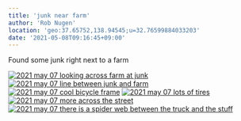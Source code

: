 ```yaml
---
title: 'junk near farm'
author: 'Rob Nugen'
location: 'geo:37.65752,138.94545;u=32.76599884033203'
date: '2021-05-08T09:16:45+09:00'
---
```



Found some junk right next to a farm 

[![2021 may 07 looking across farm at junk](//b.robnugen.com/quests/walk-to-niigata/2021/en_route/day-23/thumbs/2021_may_07_looking_across_farm_at_junk.jpeg)](//b.robnugen.com/quests/walk-to-niigata/2021/en_route/day-23/2021_may_07_looking_across_farm_at_junk.jpeg)
[![2021 may 07 line between junk and farm](//b.robnugen.com/quests/walk-to-niigata/2021/en_route/day-23/thumbs/2021_may_07_line_between_junk_and_farm.jpeg)](//b.robnugen.com/quests/walk-to-niigata/2021/en_route/day-23/2021_may_07_line_between_junk_and_farm.jpeg)
[![2021 may 07 cool bicycle frame](//b.robnugen.com/quests/walk-to-niigata/2021/en_route/day-23/thumbs/2021_may_07_cool_bicycle_frame.jpeg)](//b.robnugen.com/quests/walk-to-niigata/2021/en_route/day-23/2021_may_07_cool_bicycle_frame.jpeg)
[![2021 may 07 lots of tires](//b.robnugen.com/quests/walk-to-niigata/2021/en_route/day-23/thumbs/2021_may_07_lots_of_tires.jpeg)](//b.robnugen.com/quests/walk-to-niigata/2021/en_route/day-23/2021_may_07_lots_of_tires.jpeg)
[![2021 may 07 more across the street](//b.robnugen.com/quests/walk-to-niigata/2021/en_route/day-23/thumbs/2021_may_07_more_across_the_street.jpeg)](//b.robnugen.com/quests/walk-to-niigata/2021/en_route/day-23/2021_may_07_more_across_the_street.jpeg)
[![2021 may 07 there is a spider web between the truck and the stuff](//b.robnugen.com/quests/walk-to-niigata/2021/en_route/day-23/thumbs/2021_may_07_there_is_a_spider_web_between_the_truck_and_the_stuff.jpeg)](//b.robnugen.com/quests/walk-to-niigata/2021/en_route/day-23/2021_may_07_there_is_a_spider_web_between_the_truck_and_the_stuff.jpeg)          
